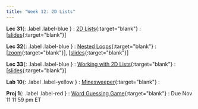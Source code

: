 ```yaml
---
title: "Week 12: 2D Lists"
---
```


**Lec 31**{: .label .label-blue }
: [2D Lists](https://edstem.org/us/courses/60560/lessons/122148){:target="blank"}
  : [[slides](https://drive.google.com/file/d/1LpvMODaguhNo36nXbb_hVXEhbbIoGIoW/view?usp=sharing){:target="blank"}\]

**Lec 32**{: .label .label-blue }
: [Nested Loops](https://edstem.org/us/courses/60560/lessons/122250){:target="blank"}
  : [[zoom](https://morganstate.zoom.us/j/91916688161){:target="blank"}\], [[slides](https://drive.google.com/file/d/1h_DlrAIq2eljAYfm6DC3lpi31mW6RGsV/view?usp=sharing){:target="blank"}\]

**Lec 33**{: .label .label-blue }
: [Working with 2D Lists](https://edstem.org/us/courses/60560/lessons/122395){:target="blank"}
  : [[slides](https://drive.google.com/file/d/1MmA2bk4AbokyOZI3W3DCwePMEKpzu_DP/view?usp=sharing){:target="blank"}\]

**Lab 10**{: .label .label-yellow }
: [Minesweeper](https://edstem.org/us/courses/60560/lessons/121623){:target="blank"}
  : 

**Proj 1**{: .label .label-red }
: [Word Guessing Game](https://edstem.org/us/courses/60560/lessons/121132/slides/671656){:target="blank"}
  : Due Nov 11 11:59 pm ET
